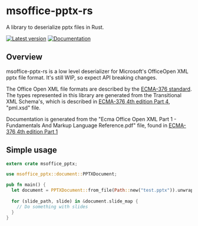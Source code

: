 # msoffice-pptx-rs

A library to deserialize pptx files in Rust.

[![Latest version](https://img.shields.io/crates/v/msoffice_pptx.svg)](https://crates.io/crates/msoffice_pptx)
[![Documentation](https://docs.rs/msoffice_pptx/badge.svg)](https://docs.rs/msoffice_pptx)

## Overview
msoffice-pptx-rs is a low level deserializer for Microsoft's OfficeOpen XML pptx file format. It's still WIP, so expect API breaking changes.

The Office Open XML file formats are described by the [ECMA-376 standard](http://www.ecma-international.org/publications/standards/Ecma-376.htm).
The types represented in this library are generated from the Transitional XML Schema's, which is described in
[ECMA-376 4th edition Part 4](http://www.ecma-international.org/publications/files/ECMA-ST/ECMA-376,%20Fourth%20Edition,%20Part%204%20-%20Transitional%20Migration%20Features.zip), "pml.xsd" file.

Documentation is generated from the "Ecma Office Open XML Part 1 - Fundamentals And Markup Language Reference.pdf" file, found in [ECMA-376 4th edition Part 1](http://www.ecma-international.org/publications/files/ECMA-ST/ECMA-376,%20Fourth%20Edition,%20Part%201%20-%20Fundamentals%20And%20Markup%20Language%20Reference.zip)

## Simple usage
```rust
extern crate msoffice_pptx;

use msoffice_pptx::document::PPTXDocument;

pub fn main() {
  let document = PPTXDocument::from_file(Path::new("test.pptx")).unwrap();
  
  for (slide_path, slide) in &document.slide_map {
    // Do something with slides
  }
}
```

